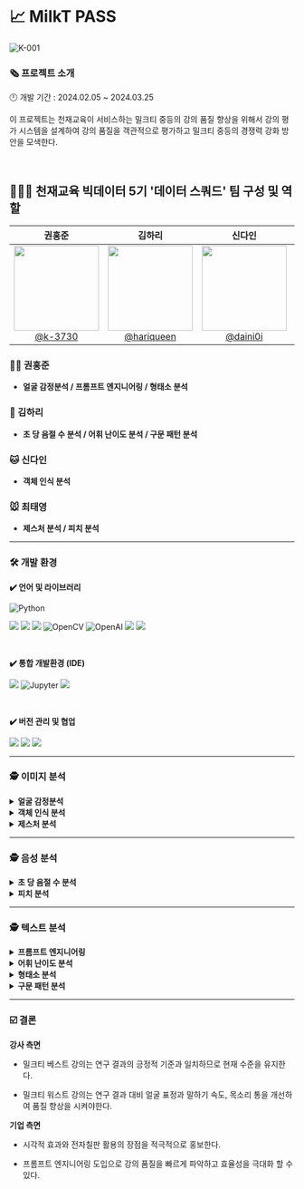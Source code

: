 # 📈 MilkT PASS

![K-001](https://github.com/k-3730/MilkT-PASS/assets/45035923/9cec0587-9afb-43b4-953f-d44aa68787d2)

### **🗞️ 프로젝트 소개**
🕛 개발 기간 : 2024.02.05 ~ 2024.03.25
<br>

이 프로젝트는 천재교육이 서비스하는 밀크티 중등의 강의 품질 향상을 위해서 강의 평가 시스템을 설계하여 
강의 품질을 객관적으로 평가하고 밀크티 중등의 경쟁력 강화 방안을 모색한다.


<br>

## **🧑‍🤝‍🧑 천재교육 빅데이터 5기 '데이터 스쿼드' 팀 구성 및 역할**

<div align="center">
 
| **권홍준** | **김하리** | **신다인** | **최태영** |
| :------: |  :------: | :------: | :------: |
| [<img src="https://github.com/k-3730.png" height=150 width=150> <br/> @k-3730](https://github.com/k-3730) | [<img src="https://github.com/hariqueen.png" height=150 width=150> <br/> @hariqueen](https://github.com/hariqueen) | [<img src="https://github.com/daini0i.png" height=150 width=150> <br/> @daini0i](https://github.com/daini0i) | [<img src="https://github.com/surplus96.png" height=150 width=150> <br/> @surplus96](https://github.com/surplus96) |

</div>

### 🐻‍❄️ 권홍준
- **얼굴 감정분석 / 프롬프트 엔지니어링 / 형태소 분석**

### 🐶 김하리
 - **초 당 음절 수 분석 / 어휘 난이도 분석 / 구문 패턴 분석**

### 🐱 신다인
- **객체 인식 분석**

### 🐭 최태영
- **제스처 분석 / 피치 분석**

---

### **🛠 개발 환경**
**✔️ 언어 및 라이브러리**

<img alt="Python" src ="https://img.shields.io/badge/Python-3776AB.svg?&style=for-the-badge&logo=Python&logoColor=white"/> 

<img src="https://img.shields.io/badge/numpy-013243?style=for-the-badge&logo=numpy&logoColor=white"> <img src="https://img.shields.io/badge/pandas-15048?style=for-the-badge&logo=pandas&logoColor=white"> <img src="https://img.shields.io/badge/pytorch-EE4C2C?style=for-the-badge&logo=pytorch&logoColor=white"> <img alt="OpenCV" src ="https://img.shields.io/badge/OpenCV-5C3EE8.svg?&style=for-the-badge&logo=OpenCV&logoColor=white"/> <img alt="OpenAI" src ="https://img.shields.io/badge/OpenAI-412991.svg?&style=for-the-badge&logo=OpenAI&logoColor=white"/> <img src="https://img.shields.io/badge/ffmpeg-007808?style=for-the-badge&logo=ffmpeg&logoColor=white"> <img src="https://img.shields.io/badge/scikitlearn-F7931E?style=for-the-badge&logo=scikitlearn&logoColor=white">

<br>

**✔️ 통합 개발환경 (IDE)**

<img src="https://img.shields.io/badge/visualstudiocode-007ACC?style=for-the-badge&logo=visualstudiocode&logoColor=white"> <img alt="Jupyter" src ="https://img.shields.io/badge/Jupyter-F37626.svg?&style=for-the-badge&logo=Jupyter&logoColor=white"/> <img src="https://img.shields.io/badge/googlecolab-F9AB00?style=for-the-badge&logo=googlecolab&logoColor=white"> 

<br>

**✔️ 버전 관리 및 협업**

<img src="https://img.shields.io/badge/github-181717?style=for-the-badge&logo=github&logoColor=white"> <img src="https://img.shields.io/badge/notion-000000?style=for-the-badge&logo=notion&logoColor=white"> <img src="https://img.shields.io/badge/slack-4A154B?style=for-the-badge&logo=slack&logoColor=white">


---
### **🕵️ 이미지 분석**

<details>
<summary><b>얼굴 감정분석</b></summary>

[모델 설명 및 다운로드](https://www.aihub.or.kr/aihubdata/data/view.do?currMenu=115&topMenu=100&aihubDataSe=data&dataSetSn=82)

한국인 감정 인식을 위한 모델을 다운로드 하여 사용했으며 강의 영상에 대해서 실시간으로 감정을 인식하게 하였고

</details>

<details>
<summary><b>객체 인식 분석</b></summary>

 내용

</details>

<details>
<summary><b>제스처 분석</b></summary>

제스처 분석은 강사가 설명을 강조 할 때 손동작 제스처를 얼마나 활용하며 설명을 진행하는지 비교하는 분석이며 각 강의 데이터 속 강사의 제스처 모션 유동량을 추출해 계산을 진행 하였다. 모션 유동량은 OpenCV를 통해 프레임 별로 이미지를 로드한 뒤, 구글에서 개발한 핸드 트랙킹 모델인 Mediapipe를 이용하여 핸드 모션의 랜드마크를 추출하였고, 추출한 랜드마크를 데이터를 이용해 OpenCV에 내장된 calcOpticalFlowFarneback 함수를 사용하여 모션 유동량을 계산하였다. 계산한 값들을 데이터 프레임으로 변환한 뒤 Sklearn의 IsolationForest 함수를 사용하여 모션 유동량 데이터의 이상치 값들을 추출하였다. 이때 이상치로 분류된 값들을 강사의 강조 모션량이라 지정하였다.

</details>

---

### **🕵️ 음성 분석**

<details>
<summary><b>초 당 음절 수 분석</b></summary>

 내용

</details>

<details>
<summary><b>피치 분석</b></summary>

피치 분석은 강사가 강의를 진행할 때 목소리 톤의 차이를 비교하는 분석이며 강의 영상의 음성 데이터를 Librosa 패키지에 내장된 Yib 함수를 사용하여 주파수 단위로 데이터를 추출한 뒤 강사의 평균 음역대를 비교하였다. 음역대 기준을 성인 여성 기본 주파수인 150~250Hz로 범위를 설정하였고 남성 강사의 강의자료인 경우는 그에 맞는 가중치(x1.5배)를 적용하여 계산을 진행하였다.

</details>

---

### **🕵️ 텍스트 분석**

<details>
<summary><b>프롬프트 엔지니어링</b></summary>

 내용

</details>

<details>
<summary><b>어휘 난이도 분석</b></summary>
 내용

</details>

<details>
<summary><b>형태소 분석</b></summary>

 내용

</details>

<details>
<summary><b>구문 패턴 분석</b></summary>
 
 내용

</details>

---

### **☑️ 결론**

**강사 측면**

- 밀크티 베스트 강의는 연구 결과의 긍정적 기준과 일치하므로 현재 수준을 유지한다.

- 밀크티 워스트 강의는 연구 결과 대비 얼굴 표정과 말하기 속도, 목소리 통을 개선하여 품질 향상을 시켜야한다.


**기업 측면**

- 시각적 효과와 전자칠판 활용의 장점을 적극적으로 홍보한다.

- 프롬프트 엔지니어링 도입으로 강의 품질을 빠르게 파악하고 효율성을 극대화 할 수 있다.
